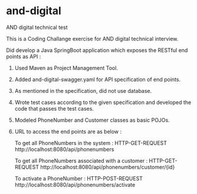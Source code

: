 # and-digital
AND digital technical test

This is a Coding Challange exercise for AND digital technical interview.

Did develop a Java SpringBoot application which exposes the RESTful end points as API :

1. Used Maven as Project Management Tool.
2. Added and-digital-swagger.yaml for API specification of end points.
3. As mentioned in the specification, did not use database.
4. Wrote test cases according to the given specification and developed the code that passes the test cases.
5. Modeled PhoneNumber and Customer classes as basic POJOs.
6. URL to access the end points are as below :

	To get all PhoneNumbers in the system : HTTP-GET-REQUEST http://localhost:8080/api/phonenumbers
	
	To get all PhoneNumbers associated with a customer : HTTP-GET-REQUEST http://localhost:8080/api/phonenumbers/customer/{id}
	
	To activate a PhoneNumber : HTTP-POST-REQUEST http://localhost:8080/api/phonenumbers/activate
 